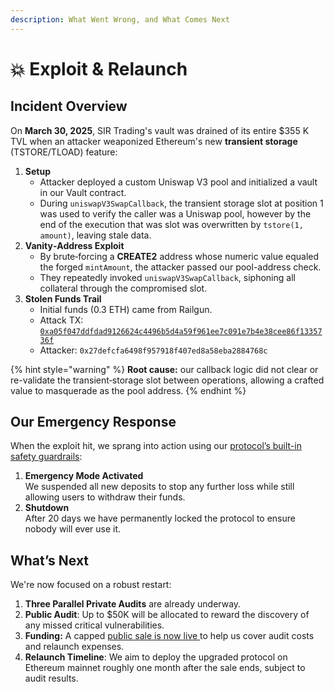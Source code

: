 ```yaml
---
description: What Went Wrong, and What Comes Next
---
```


# 💥 Exploit & Relaunch

## Incident Overview

On **March 30, 2025**, SIR Trading's vault was drained of its entire $355 K TVL when an attacker weaponized Ethereum's new **transient storage** (TSTORE/TLOAD) feature:

1. **Setup**
   * Attacker deployed a custom Uniswap V3 pool and initialized a vault in our Vault contract.
   * During `uniswapV3SwapCallback`, the transient storage slot  at position 1 was used to verify the caller was a Uniswap pool, however by the end of the execution that was slot was overwritten by `tstore(1, amount)`, leaving stale data.
2. **Vanity‐Address Exploit**
   * By brute‐forcing a **CREATE2** address whose numeric value equaled the forged `mintAmount`, the attacker passed our pool-address check.
   * They repeatedly invoked `uniswapV3SwapCallback`, siphoning all collateral through the compromised slot.
3. **Stolen Funds Trail**
   * Initial funds (0.3 ETH) came from Railgun.
   * Attack TX: [`0xa05f047ddfdad9126624c4496b5d4a59f961ee7c091e7b4e38cee86f1335736f`](https://etherscan.io/tx/0xa05f047ddfdad9126624c4496b5d4a59f961ee7c091e7b4e38cee86f1335736f)&#x20;
   * Attacker: `0x27defcfa6498f957918f407ed8a58eba2884768c`&#x20;

{% hint style="warning" %}
**Root cause:** our callback logic did not clear or re-validate the transient‐storage slot between operations, allowing a crafted value to masquerade as the pool address.
{% endhint %}

## **Our Emergency Response**

When the exploit hit, we sprang into action using our [protocol’s built-in safety guardrails](beta-period.md):

1. **Emergency Mode Activated**\
   We suspended all new deposits to stop any further loss while still allowing users to withdraw their funds.
2. **Shutdown**\
   After 20 days we have permanently locked the protocol to ensure nobody will ever use it.

## **What’s Next**

We're now focused on a robust restart:

1. **Three Parallel Private Audits** are already underway.
2. **Public Audit**: Up to $50K will be allocated to reward the discovery of any missed critical vulnerabilities.
3. **Funding:** A capped [public sale is now live ](https://x.com/leveragesir/status/1917868753729052748)to help us cover audit costs and relaunch expenses.
4. **Relaunch Timeline**: We aim to deploy the upgraded protocol on Ethereum mainnet roughly one month after the sale ends, subject to audit results.

